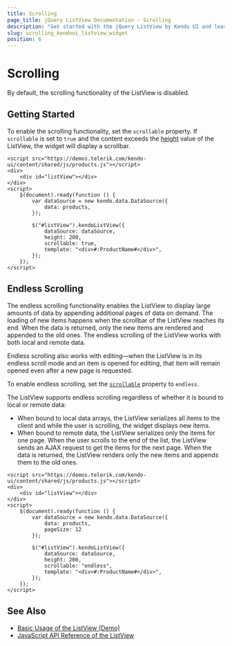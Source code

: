 ```yaml
---
title: Scrolling
page_title: jQuery ListView Documentation - Scrolling
description: "Get started with the jQuery ListView by Kendo UI and learn how to enable its scrolling functionality."
slug: scrolling_kendoui_listview_widget
position: 6
---
```


# Scrolling

By default, the scrolling functionality of the ListView is disabled.

## Getting Started

To enable the scrolling functionality, set the `scrollable` property. If `scrollable` is set to `true` and the content exceeds the [height](/api/javascript/ui/listview/configuration/height) value of the ListView, the widget will display a scrollbar.

```dojo
<script src="https://demos.telerik.com/kendo-ui/content/shared/js/products.js"></script>
<div>
    <div id="listView"></div>
</div>
<script>
    $(document).ready(function () {
        var dataSource = new kendo.data.DataSource({
            data: products,
        });

        $("#listView").kendoListView({
            dataSource: dataSource,
            height: 200,
            scrollable: true,
            template: "<div>#:ProductName#</div>",
        });
    });
</script>
```

## Endless Scrolling

The endless scrolling functionality enables the ListView to display large amounts of data by appending additional pages of data on demand. The loading of new items happens when the scrollbar of the ListView reaches its end. When the data is returned, only the new items are rendered and appended to the old ones. The endless scrolling of the ListView works with both local and remote data.

Endless scrolling also works with editing&mdash;when the ListView is in its endless scroll mode and an item is opened for editing, that item will remain opened even after a new page is requested.

To enable endless scrolling, set the [`scrollable`](/api/javascript/ui/listview/configuration/scrollable) property to `endless`.

The ListView supports endless scrolling regardless of whether it is bound to local or remote data:
* When bound to local data arrays, the ListView serializes all items to the client and while the user is scrolling, the widget displays new items.
* When bound to remote data, the ListView serializes only the items for one page. When the user scrolls to the end of the list, the ListView sends an AJAX request to get the items for the next page. When the data is returned, the ListView renders only the new items and appends them to the old ones.

```dojo
<script src="https://demos.telerik.com/kendo-ui/content/shared/js/products.js"></script>
<div>
    <div id="listView"></div>
</div>
<script>
    $(document).ready(function () {
        var dataSource = new kendo.data.DataSource({
            data: products,
          	pageSize: 12
        });

        $("#listView").kendoListView({
            dataSource: dataSource,
            height: 200,
            scrollable: "endless",
            template: "<div>#:ProductName#</div>",
        });
    });
</script>
```

## See Also

* [Basic Usage of the ListView (Demo)](https://demos.telerik.com/kendo-ui/listview/index)
* [JavaScript API Reference of the ListView](/api/javascript/ui/listview)
